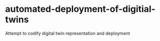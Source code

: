 # automated-deployment-of-digitial-twins
Attempt to codify digital twin representation and deployment
